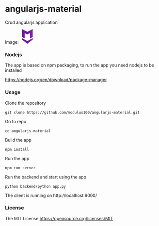 # angularjs-material

Crud angularjs application

Image:
![alt text](https://github.com/adam-p/markdown-here/raw/master/src/common/images/icon48.png "Logo Title Text 1")


### Nodejs
The app is based on npm packaging, to run the app you need nodejs to be installed

https://nodejs.org/en/download/package-manager

### Usage

Clone the repository

```
git clone https://github.com/modulus100/angularjs-material.git
```
Go to repo
```
cd angularjs-material
```
Build the app
```
npm install
```

Run the app
```
npm run server
```

Run the backend and start using the app

```
python backend/python app.py
```
The client is running on http://localhost:9000/

 ### License

 The MIT License https://opensource.org/licenses/MIT